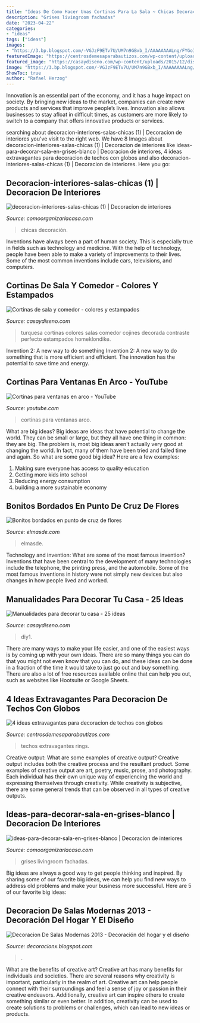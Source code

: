 ```yaml
---
title: "Ideas De Como Hacer Unas Cortinas Para La Sala ~ Chicas Decoración"
description: "Grises livingroom fachadas"
date: "2023-04-22"
categories:
- "ideas"
tags: ["ideas"]
images:
- "https://3.bp.blogspot.com/-VGJzF9ETv7U/UM7n9GBxb_I/AAAAAAAALng/FYGoI0VBj-E/s1600/Decoracion+De+Salas+Modernas+2013-08.jpg"
featuredImage: "https://centrosdemesaparabautizos.com/wp-content/uploads/2020/05/ideas-para-decoracion-de-techos-con-globos.jpg"
featured_image: "https://casaydiseno.com/wp-content/uploads/2015/12/diseño-salon´cortinas-colores.jpg"
image: "https://3.bp.blogspot.com/-VGJzF9ETv7U/UM7n9GBxb_I/AAAAAAAALng/FYGoI0VBj-E/s1600/Decoracion+De+Salas+Modernas+2013-08.jpg"
ShowToc: true
author: "Rafael Herzog"
---
```



Innovation is an essential part of the economy, and it has a huge impact on society. By bringing new ideas to the market, companies can create new products and services that improve people’s lives. Innovation also allows businesses to stay afloat in difficult times, as customers are more likely to switch to a company that offers innovative products or services.

	

		
searching about decoracion-interiores-salas-chicas (1) | Decoracion de interiores you've visit to the right web. We have 8 Images about decoracion-interiores-salas-chicas (1) | Decoracion de interiores like ideas-para-decorar-sala-en-grises-blanco | Decoracion de interiores, 4 ideas extravagantes para decoracion de techos con globos and also decoracion-interiores-salas-chicas (1) | Decoracion de interiores. Here you go:
		
    
## Decoracion-interiores-salas-chicas (1) | Decoracion De Interiores

<img loading=lazy src="http://comoorganizarlacasa.com/wp-content/uploads/2017/08/decoracion-interiores-salas-chicas-1.jpg" onerror="this.onerror=null;this.src='https://tse4.mm.bing.net/th?id=OIP.MrePfoILZ3HGg3d4IOtW3gHaLH&amp;pid=15.1';" alt="decoracion-interiores-salas-chicas (1) | Decoracion de interiores">

_Source: comoorganizarlacasa.com_

>chicas decoración. 

	

Inventions have always been a part of human society. This is especially true in fields such as technology and medicine. With the help of technology, people have been able to make a variety of improvements to their lives. Some of the most common inventions include cars, televisions, and computers.

    
## Cortinas De Sala Y Comedor - Colores Y Estampados

<img loading=lazy src="https://casaydiseno.com/wp-content/uploads/2015/12/diseño-salon´cortinas-colores.jpg" onerror="this.onerror=null;this.src='https://tse2.mm.bing.net/th?id=OIP.RsPTMQ4rqSpvxGcU_2FgrgHaF7&amp;pid=15.1';" alt="Cortinas de sala y comedor - colores y estampados">

_Source: casaydiseno.com_

>turquesa cortinas colores salas comedor cojines decorada contraste perfecto estampados homeklondike. 

	

Invention 2: A new way to do something
Invention 2: A new way to do something that is more efficient and efficient. The innovation has the potential to save time and energy.

    
## Cortinas Para Ventanas En Arco - YouTube

<img loading=lazy src="https://i.ytimg.com/vi/ieCQiwMzEA4/maxresdefault.jpg" onerror="this.onerror=null;this.src='https://tse2.mm.bing.net/th?id=OIP.ZlU62Cle337fAW2LwFc2gQHaEK&amp;pid=15.1';" alt="Cortinas para ventanas en arco - YouTube">

_Source: youtube.com_

>cortinas para ventanas arco. 

	

What are big ideas?
Big ideas are ideas that have potential to change the world. They can be small or large, but they all have one thing in common: they are big. The problem is, most big ideas aren't actually very good at changing the world. In fact, many of them have been tried and failed time and again. So what are some good big idea? Here are a few examples: 
1. Making sure everyone has access to quality education 
2. Getting more kids into school 
3. Reducing energy consumption 
4. building a more sustainable economy 

    
## Bonitos Bordados En Punto De Cruz De Flores

<img loading=lazy src="https://elmasde.com/wp-content/uploads/2016/02/Bonitos-bordados-en-punto-de-cruz-de-flores03-1.jpg" onerror="this.onerror=null;this.src='https://tse1.mm.bing.net/th?id=OIP.KAlOXUUCUhbrixRcSMBXfwAAAA&amp;pid=15.1';" alt="Bonitos bordados en punto de cruz de flores">

_Source: elmasde.com_

>elmasde. 

	

Technology and invention: What are some of the most famous invention?
Inventions that have been central to the development of many technologies include the telephone, the printing press, and the automobile. Some of the most famous inventions in history were not simply new devices but also changes in how people lived and worked.

    
## Manualidades Para Decorar Tu Casa - 25 Ideas

<img loading=lazy src="https://casaydiseno.com/wp-content/uploads/2015/07/manuialidade-caseras-para-decorar-tu-casa.jpg" onerror="this.onerror=null;this.src='https://tse2.mm.bing.net/th?id=OIP.r2R_nhfDiNpqiKnEr54ppwHaFx&amp;pid=15.1';" alt="Manualidades para decorar tu casa - 25 ideas">

_Source: casaydiseno.com_

>diy1. 

	

There are many ways to make your life easier, and one of the easiest ways is by coming up with your own ideas. There are so many things you can do that you might not even know that you can do, and these ideas can be done in a fraction of the time it would take to just go out and buy something. There are also a lot of free resources available online that can help you out, such as websites like Hootsuite or Google Sheets.

    
## 4 Ideas Extravagantes Para Decoracion De Techos Con Globos

<img loading=lazy src="https://centrosdemesaparabautizos.com/wp-content/uploads/2020/05/ideas-para-decoracion-de-techos-con-globos.jpg" onerror="this.onerror=null;this.src='https://tse3.mm.bing.net/th?id=OIP.i8Is1wWQGljz4o2_ZkBiRgAAAA&amp;pid=15.1';" alt="4 ideas extravagantes para decoracion de techos con globos">

_Source: centrosdemesaparabautizos.com_

>techos extravagantes rings. 

	

Creative output: What are some examples of creative output?
Creative output includes both the creative process and the resultant product. Some examples of creative output are art, poetry, music, prose, and photography. Each individual has their own unique way of experiencing the world and expressing themselves through creativity. While creativity is subjective, there are some general trends that can be observed in all types of creative outputs.

    
## Ideas-para-decorar-sala-en-grises-blanco | Decoracion De Interiores

<img loading=lazy src="http://comoorganizarlacasa.com/wp-content/uploads/2015/10/ideas-para-decorar-sala-en-grises-blanco.jpg" onerror="this.onerror=null;this.src='https://tse3.mm.bing.net/th?id=OIP.3tE2WRPZ7BcjVIRHrb7XXgHaLJ&amp;pid=15.1';" alt="ideas-para-decorar-sala-en-grises-blanco | Decoracion de interiores">

_Source: comoorganizarlacasa.com_

>grises livingroom fachadas. 

	

Big ideas are always a good way to get people thinking and inspired. By sharing some of our favorite big ideas, we can help you find new ways to address old problems and make your business more successful. Here are 5 of our favorite big ideas: 

    
## Decoracion De Salas Modernas 2013 - Decoración Del Hogar Y El Diseño

<img loading=lazy src="https://3.bp.blogspot.com/-VGJzF9ETv7U/UM7n9GBxb_I/AAAAAAAALng/FYGoI0VBj-E/s1600/Decoracion+De+Salas+Modernas+2013-08.jpg" onerror="this.onerror=null;this.src='https://tse3.mm.bing.net/th?id=OIP.yehSzykzxHf89uZ19jHuDAHaFj&amp;pid=15.1';" alt="Decoracion De Salas Modernas 2013 - Decoración del hogar y el diseño">

_Source: decoracionx.blogspot.com_

>. 

	

What are the benefits of creative art?
Creative art has many benefits for individuals and societies. There are several reasons why creativity is important, particularly in the realm of art. Creative art can help people connect with their surroundings and feel a sense of joy or passion in their creative endeavors. Additionally, creative art can inspire others to create something similar or even better. In addition, creativity can be used to create solutions to problems or challenges, which can lead to new ideas or products.

